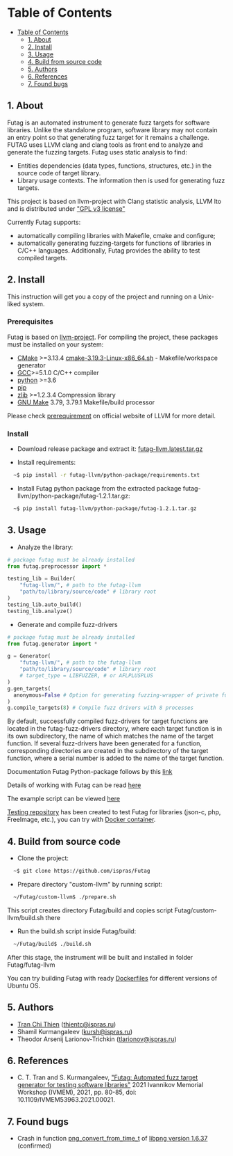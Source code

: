 # Table of Contents

- [Table of Contents](#table-of-contents)
  - [1. About](#1-about)
  - [2. Install](#2-install)
  - [3. Usage](#3-usage)
  - [4. Build from source code](#4-build-from-source-code)
  - [5. Authors](#5-authors)
  - [6. References](#6-references)
  - [7. Found bugs](#7-found-bugs)

## 1. About

Futag is an automated instrument to generate fuzz targets for software libraries.
Unlike the standalone program, software library may not contain an entry point so that generating fuzz target for it remains a challenge.
FUTAG uses LLVM clang and clang tools as front end to analyze and generate the fuzzing targets.
Futag uses static analysis to find:
- Entities dependencies (data types, functions, structures, etc.) in the source code of target library.
- Library usage contexts.
The information then is used for generating fuzz targets.

This project is based on llvm-project with Clang statistic analysis, LLVM lto and is distributed under ["GPL v3 license"](https://llvm.org/docs/DeveloperPolicy.html#new-llvm-project-license-framework)

Currently Futag supports:
- automatically compiling libraries with Makefile, cmake and configure;
- automatically generating fuzzing-targets for functions of libraries in C/C++ languages.
Additionally, Futag provides the ability to test compiled targets.

## 2. Install

This instruction will get you a copy of the project and running on a Unix-liked system. 

### Prerequisites

Futag is based on [llvm-project](https://llvm.org/). For compiling the project, these packages must be installed on your system:

- [CMake](https://cmake.org/) >=3.13.4 [cmake-3.19.3-Linux-x86_64.sh](https://github.com/Kitware/CMake/releases/download/v3.19.3/cmake-3.19.3-Linux-x86_64.sh) - Makefile/workspace generator
- [GCC](https://gcc.gnu.org/)>=5.1.0 C/C++ compiler
- [python](https://www.python.org/) >=3.6 
- [pip](https://pypi.org/project/pip/)
- [zlib](http://zlib.net/) >=1.2.3.4 Compression library
- [GNU Make](http://savannah.gnu.org/projects/make) 3.79, 3.79.1 Makefile/build processor

Please check [prerequirement](https://llvm.org/docs/GettingStarted.html#requirements) on official website of LLVM for more detail.

### Install

- Download release package and extract it: [futag-llvm.latest.tar.gz](https://github.com/ispras/Futag/releases/tag/latest)

- Install requirements: 
```bash
  ~$ pip install -r futag-llvm/python-package/requirements.txt
```
- Install Futag python package from the extracted package futag-llvm/python-package/futag-1.2.1.tar.gz:

```bash
  ~$ pip install futag-llvm/python-package/futag-1.2.1.tar.gz
```

## 3. Usage

- Analyze the library:

```python
# package futag must be already installed
from futag.preprocessor import *

testing_lib = Builder(
    "futag-llvm/", # path to the futag-llvm
    "path/to/library/source/code" # library root
)
testing_lib.auto_build()
testing_lib.analyze()
```

- Generate and compile fuzz-drivers

```python
# package futag must be already installed
from futag.generator import *

g = Generator(
    "futag-llvm/", # path to the futag-llvm
    "path/to/library/source/code" # library root
    # target_type = LIBFUZZER, # or AFLPLUSPLUS
)
g.gen_targets(
  anonymous=False # Option for generating fuzzing-wrapper of private functions
)
g.compile_targets(8) # Compile fuzz drivers with 8 processes
```
By default, successfully compiled fuzz-drivers for target functions are located in the futag-fuzz-drivers directory, where each target function is in its own subdirectory, the name of which matches the name of the target function.
If several fuzz-drivers have been generated for a function, corresponding directories are created in the subdirectory of the target function, where a serial number is added to the name of the target function.

Documentation Futag Python-package follows by this [link](https://github.com/ispras/Futag/tree/main/src/python/futag-package)

Details of working with Futag can be read [here](https://github.com/ispras/Futag/blob/main/How-to-work-with-Futag.md)

The example script can be viewed [here](https://github.com/ispras/Futag/blob/main/src/python/template-script.py)

[Testing repository](https://github.com/thientc/Futag-tests) has been created to test Futag for libraries (json-c, php, FreeImage, etc.), you can try with [Docker container]( https://github.com/ispras/Futag/tree/main/product-tests/libraries-test).

## 4. Build from source code

- Clone the project:

```bash
  ~$ git clone https://github.com/ispras/Futag
```
- Prepare directory "custom-llvm" by running script:
```bash
  ~/Futag/custom-llvm$ ./prepare.sh
```
This script creates directory Futag/build and copies script Futag/custom-llvm/build.sh there

- Run the build.sh script inside Futag/build:
```bash
  ~/Futag/build$ ./build.sh
```

After this stage, the instrument will be built and installed in folder Futag/futag-llvm

You can try building Futag with ready [Dockerfiles](https://github.com/ispras/Futag/tree/main/product-tests/build-test) for different versions of Ubuntu OS.

## 5. Authors

- [Tran Chi Thien](https://github.com/thientc/) (thientc@ispras.ru)
- Shamil Kurmangaleev (kursh@ispras.ru)
- Theodor Arsenij Larionov-Trichkin (tlarionov@ispras.ru)

## 6. References

- C. T. Tran and S. Kurmangaleev, ["Futag: Automated fuzz target generator for testing software libraries"](https://ieeexplore.ieee.org/document/9693749) 2021 Ivannikov Memorial Workshop (IVMEM), 2021, pp. 80-85, doi: 10.1109/IVMEM53963.2021.00021.

## 7. Found bugs

- Crash in function [png_convert_from_time_t](https://github.com/glennrp/libpng/issues/362) of [libpng version 1.6.37](https://github.com/glennrp/libpng) (confirmed)